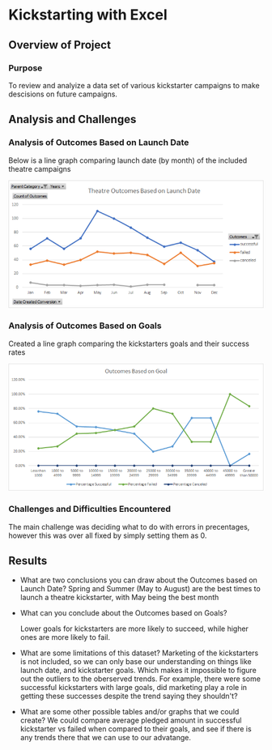 # Kickstarting with Excel

## Overview of Project

### Purpose

To review and analyize a data set of various kickstarter campaigns to make descisions on future campaigns.

## Analysis and Challenges

### Analysis of Outcomes Based on Launch Date
Below is a line graph comparing launch date (by month) of the included theatre campaigns

![Analysis of Outcomes Based on Launch Date](/resources/Theater_Outcomes_vs_Launch.png)

### Analysis of Outcomes Based on Goals
Created a line graph comparing the kickstarters goals and their success rates
 
![Analysis of Outcomes Based on Goals](/resources/Outcomes_vs_Goals.png)
### Challenges and Difficulties Encountered

The main challenge was deciding what to do with errors in precentages, however this was over all fixed by simply setting them as 0. 

## Results

- What are two conclusions you can draw about the Outcomes based on Launch Date?
  Spring and Summer (May to August) are the best times to launch a theatre kickstarter, with May being the best month
  
- What can you conclude about the Outcomes based on Goals?

  Lower goals for kickstarters are more likely to succeed, while higher ones are more likely to fail.

- What are some limitations of this dataset?
  Marketing of the kickstarters is not included, so we can only base our understanding on things like launch date, and kickstarter goals. Which makes it impossible to figure out the outliers to the oberserved trends.
  For example, there were some successful kickstarters with large goals, did marketing play a role in getting these successes despite the trend saying they shouldn't? 


- What are some other possible tables and/or graphs that we could create?
  We could compare average pledged amount in successful kickstarter vs failed when compared to their goals, and see if there is any trends there that we can use to our advatange.
